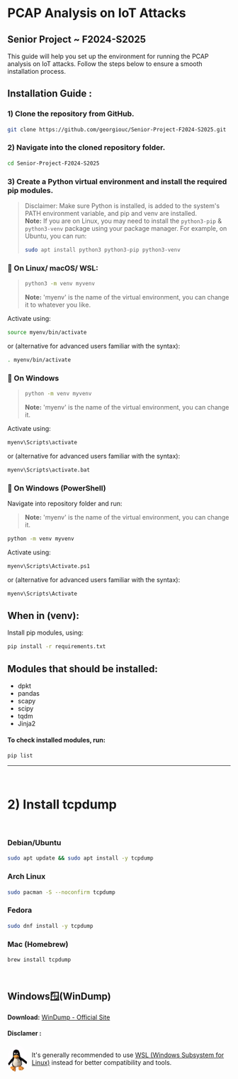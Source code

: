 
#  PCAP Analysis on IoT Attacks
## Senior Project ~ F2024-S2025
This guide will help you set up the environment for running the PCAP analysis on IoT attacks. Follow the steps below to ensure a smooth installation process. 

## Installation Guide :
### 1) Clone the repository from GitHub.
```bash
git clone https://github.com/georgiouc/Senior-Project-F2024-S2025.git
```
### 2) Navigate into the cloned repository folder.
```bash
cd Senior-Project-F2024-S2025
```
### 3) Create a Python virtual environment and install the required pip modules.

>Disclaimer: 
Make sure Python is installed, is added to the system's PATH environment variable, and pip and venv are installed.
<br>**Note:** If you are on Linux, you may need to install the `python3-pip` & `python3-venv` package using your package manager. For example, on Ubuntu, you can run:
>```bash
>sudo apt install python3 python3-pip python3-venv
>```

### 🔹 On Linux/ macOS/ WSL:

>```bash
>python3 -m venv myvenv
>```
>**Note:** 'myenv' is the name of the virtual environment, you can change it to whatever you like.

Activate using:
```bash
source myenv/bin/activate
```
or (alternative for advanced users familiar with the syntax):
```bash
. myenv/bin/activate
```
### 🔹 On Windows

>```bash
>python -m venv myvenv
>```
>**Note:** 'myenv' is the name of the virtual environment, you can change it.

Activate using:
```bash
myenv\Scripts\activate
```
or (alternative for advanced users familiar with the syntax):
```bash
myenv\Scripts\activate.bat
```
### 🔹 On Windows (PowerShell)
Navigate into repository folder and run:
>**Note:** 'myenv' is the name of the virtual environment, you can change it.
```bash
python -m venv myvenv
```
Activate using:
```bash
myenv\Scripts\Activate.ps1
```
or (alternative for advanced users familiar with the syntax):
```bash
myenv\Scripts\Activate
```

## When in (venv):
Install pip modules, using:
```bash
pip install -r requirements.txt
```
## Modules that should be installed:
- dpkt
- pandas
- scapy
- scipy
- tqdm
- Jinja2

#### To check installed modules, run:

```bash
pip list
```


----------------------------------------------------------------------------------------
<br>

# 2) Install tcpdump
<br>

### Debian/Ubuntu
```bash
sudo apt update && sudo apt install -y tcpdump
```
### Arch Linux
```bash
sudo pacman -S --noconfirm tcpdump
```
### Fedora
```bash
sudo dnf install -y tcpdump
```
### Mac (Homebrew)
```bash
brew install tcpdump
```
<br>

## Windows🪟(WinDump)

 **Download:** [WinDump - Official Site](https://www.winpcap.org/windump/)
 
 #### Disclamer :
<div style="display: flex; align-items: center;">
  <img src="image.png" alt="Alt text" style="width: 60px; height: 60px; border-radius: 50%; margin-right: 10px;">
  <span>It's generally recommended to use <a href="https://learn.microsoft.com/en-us/windows/wsl/">WSL (Windows Subsystem for Linux)</a> instead for better compatibility and tools.</span>
</div>



